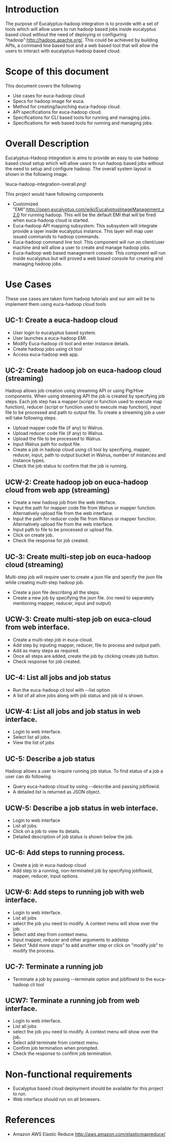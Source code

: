 # Introduction

The purpose of Eucalyptus-hadoop integration is to provide with a set of tools which will allow users to run hadoop based jobs inside eucalyptus based cloud without the need of deploying or configuring "hadoop":http://hadoop.apache.org/. This could be achieved by building APIs, a command line based tool and a web based tool that will allow the users to interact with eucalyptus-hadoop based cloud.

# Scope of this document

This document covers the following
* Use cases for euca-hadoop cloud
* Specs for hadoop image for euca.
* Method for creating/launching euca-hadoop cloud.
* API specifications for euca-hadoop cloud.
* Specifications for CLI based tools for running and managing jobs.
* Specifications for web based tools for running and managing jobs.

# Overall Description

Eucalyptus-Hadoop integration is aims to provide an easy to use hadoop based cloud setup which will allow users to run hadoop based jobs without the need to setup and configure hadoop. The overall system layout is shown in the following image.

!euca-hadoop-integration-overall.png!

This project would  have following components

* Customized "EMI":http://open.eucalyptus.com/wiki/EucalyptusImageManagement_v2.0 for running hadoop. This will be the default EMI that will be fired when euca-hadoop cloud is started.
* Euca-hadoop API mapping subsystem: This subsystem will integrate provide a layer inside eucalyptus instance. This layer will map user issued commands to hadoop commands.
* Euca-hadoop command line tool: This component will run on client/user machine and will allow a user to create and manage hadoop jobs.
* Euca-hadoop web based management console: This component will run inside eucalyptus but will proved a web based console for creating and managing hadoop jobs.


# Use Cases

These use cases are taken form hadoop tutorials and our aim will be to implement them using euca-hadoop cloud tools

## UC-1: Create a euca-hadoop cloud

* User login to eucalyptus based system.
* User launches a euca-hadoop EMI.
* Modify Euca-hadoop cli tool and enter instance details.
* Create hadoop jobs using cli tool
* Access euca-hadoop web app.

## UC-2: Create hadoop job on euca-hadoop cloud (streaming)

Hadoop allows job creation using streaming API or using Pig/Hive components. When using streaming API the job is created by specifying job steps. Each job step has a mapper (script or function used to execute map function), reducer (script or function used to execute map function), input file to be processed and path to output file. To create a streaming job a user will take following steps.
* Upload mapper code file (if any) to Walrus.
* Upload reducer code file (if any) to Walrus.
* Upload the file to be processed to Walrus.
* Input Walrus path for output file.
* Create a job in hadoop cloud using cli tool by specifying, mapper, reducer, input, path to output bucket in Walrus, number of instances and instance types.
* Check the job status to confirm that the job is running.

## UCW-2: Create hadoop job on euca-hadoop cloud from web app (streaming)

* Create a new hadoop job from the web interface.
* Input the path for mapper code file from Walrus or mapper function. Alternatively upload file from the web interface.
* Input the path for reducer code file from Walrus or mapper function. Alternatively upload file from the web interface.
* Input path to file to be processed or upload file.
* Click on create job.
* Check the response for job created.

## UC-3: Create multi-step job on euca-hadoop cloud (streaming)

Multi-step job will require user to create a json file and specify the json file while creating multi-step hadoop job.
* Create a json file describing all the steps.
* Create a new job by specifying the json file. (no need to separately mentioning mapper, reducer, input and output)

## UCW-3: Create multi-step job on euca-cloud from web interface.

* Create a multi-step job in euca-cloud.
* Add step by inputing mapper, reducer, file to process and output path.
* Add as many steps as required.
* Once all steps are added, create the job by clicking create job button.
* Check response for job created.

## UC-4: List all jobs and job status

* Run the euca-hadoop cli tool with --list option.
* A list of all alive jobs along with job status and job id is shown.

## UCW-4: List all jobs and job status in web interface.

* Login to web interface.
* Select list all jobs.
* View the list of jobs

## UC-5: Describe a job status

Hadoop allows a user to inquire running job status. To find status of a job a user can do following.
* Query euca-hadoop cloud by using --describe and passing jobflowid.
* A detailed list is returned as JSON object.

## UCW-5: Describe a job status in web interface.

* Login to web interface
* List all jobs.
* Click on a job to view its details.
* Detailed description of job status is shown below the job.

## UC-6: Add steps to running process.

* Create a job in euca-hadoop cloud
* Add step to a running, non-terminated job by specifying jobflowid, mapper, reducer, input options.

## UCW-6: Add steps to running job with web interface.

* Login to web interface.
* List all jobs
* select the job you need to modify. A context menu will show over the job.
* Select add step from context menu.
* Input mapper, reducer and other arguments to addstep
* Select "Add more steps" to add another step or click on "modify job" to modify the process.

## UC-7: Terminate a running job

* Terminate a job by passing --terminate option and jobflowid to the euca-hadoop cli tool

## UCW7: Terminate a running job from web interface.

* Login to web interface.
* List all jobs
* select the job you need to modify. A context menu will show over the job.
* Select add terminate from context menu.
* Confirm job termination when prompted.
* Check the response to confirm job termination.

# Non-functional requirements

* Eucalyptus based cloud deployment should be available for this project to run.
* Web interface should run on all browsers.

# References

* Amazon AWS Elastic Reduce http://aws.amazon.com/elasticmapreduce/
<document in progress>